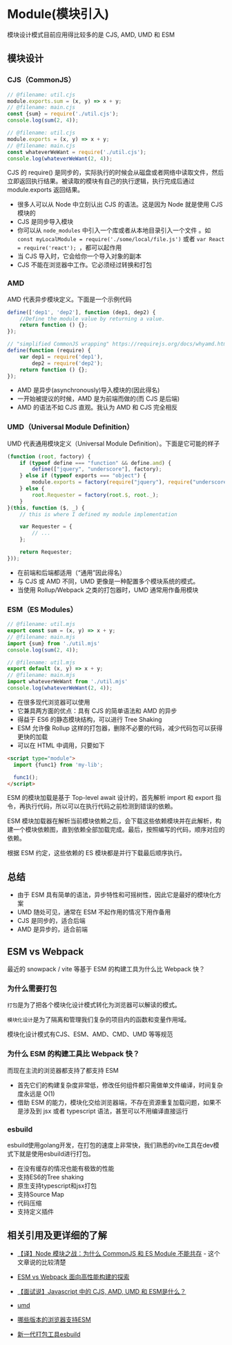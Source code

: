 # Module(模块引入)

模块设计模式目前应用得比较多的是 CJS, AMD, UMD 和 ESM 

## 模块设计

### CJS（CommonJS）

```js
// @filename: util.cjs 
module.exports.sum = (x, y) => x + y; 
// @filename: main.cjs 
const {sum} = require('./util.cjs'); 
console.log(sum(2, 4));
```

```js
// @filename: util.cjs 
module.exports = (x, y) => x + y; 
// @filename: main.cjs 
const whateverWeWant = require('./util.cjs'); 
console.log(whateverWeWant(2, 4));
```

CJS 的 require() 是同步的，实际执行的时候会从磁盘或者网络中读取文件，然后立即返回执行结果。被读取的模块有自己的执行逻辑，执行完成后通过 module.exports 返回结果。

- 很多人可以从 Node 中立刻认出 CJS 的语法。这是因为 Node 就是使用 CJS 模块的
- CJS 是同步导入模块
- 你可以从 `node_modules` 中引入一个库或者从本地目录引入一个文件 。如 `const myLocalModule = require('./some/local/file.js')` 或者 `var React = require('react'); `，都可以起作用
- 当 CJS 导入时，它会给你一个导入对象的副本
- CJS 不能在浏览器中工作。它必须经过转换和打包

### AMD

AMD 代表异步模块定义。下面是一个示例代码

```js
define(['dep1', 'dep2'], function (dep1, dep2) {
    //Define the module value by returning a value.
    return function () {};
});
```

```js
// "simplified CommonJS wrapping" https://requirejs.org/docs/whyamd.html
define(function (require) {
    var dep1 = require('dep1'),
        dep2 = require('dep2');
    return function () {};
});
```

- AMD 是异步(asynchronously)导入模块的(因此得名)
- 一开始被提议的时候，AMD 是为前端而做的(而 CJS 是后端)
- AMD 的语法不如 CJS 直观。我认为 AMD 和 CJS 完全相反

### UMD（Universal Module Definition）

UMD 代表通用模块定义（Universal Module Definition）。下面是它可能的样子

```js
(function (root, factory) {
    if (typeof define === "function" && define.amd) {
        define(["jquery", "underscore"], factory);
    } else if (typeof exports === "object") {
        module.exports = factory(require("jquery"), require("underscore"));
    } else {
        root.Requester = factory(root.$, root._);
    }
}(this, function ($, _) {
    // this is where I defined my module implementation

    var Requester = { 
        // ... 
    };

    return Requester;
}));
```

- 在前端和后端都适用（“通用”因此得名）
- 与 CJS 或 AMD 不同，UMD 更像是一种配置多个模块系统的模式。
- 当使用 Rollup/Webpack 之类的打包器时，UMD 通常用作备用模块


### ESM（ES Modules）

```js
// @filename: util.mjs 
export const sum = (x, y) => x + y; 
// @filename: main.mjs 
import {sum} from './util.mjs' 
console.log(sum(2, 4));
```

```js
// @filename: util.mjs 
export default (x, y) => x + y; 
// @filename: main.mjs 
import whateverWeWant from './util.mjs' 
console.log(whateverWeWant(2, 4));
```

- 在很多现代浏览器可以使用
- 它兼具两方面的优点：具有 CJS 的简单语法和 AMD 的异步
- 得益于 ES6 的静态模块结构，可以进行  Tree Shaking
- ESM 允许像 Rollup 这样的打包器，删除不必要的代码，减少代码包可以获得更快的加载
- 可以在 HTML 中调用，只要如下

```html
<script type="module">
  import {func1} from 'my-lib';

  func1();
</script>
```

ESM 的模块加载是基于 Top-level await 设计的，首先解析 import 和 export 指令，再执行代码，所以可以在执行代码之前检测到错误的依赖。

ESM 模块加载器在解析当前模块依赖之后，会下载这些依赖模块并在此解析，构建一个模块依赖图，直到依赖全部加载完成。最后，按照编写的代码，顺序对应的依赖。

根据 ESM 约定，这些依赖的 ES 模块都是并行下载最后顺序执行。


## 总结

- 由于 ESM 具有简单的语法，异步特性和可摇树性，因此它是最好的模块化方案
- UMD 随处可见，通常在 ESM 不起作用的情况下用作备用
- CJS 是同步的，适合后端
- AMD 是异步的，适合前端


## ESM vs Webpack

最近的 snowpack / vite 等基于 ESM 的构建工具为什么比 Webpack 快？

### 为什么需要打包

`打包`是为了把各个模块化设计模式转化为浏览器可以解读的模式。

`模块化设计`是为了隔离和管理我们复杂的项目内的函数和变量作用域。

模块化设计模式有CJS、ESM、AMD、CMD、UMD 等等规范

### 为什么 ESM 的构建工具比 Webpack 快？

而现在主流的浏览器都支持了都支持 ESM 

- 首先它们的构建复杂度非常低，修改任何组件都只需做单文件编译，时间复杂度永远是 O(1)
- 借助 ESM 的能力，模块化交给浏览器端，不存在资源重复加载问题，如果不是涉及到 jsx 或者 typescript 语法，甚至可以不用编译直接运行

### esbuild 

esbuild使用golang开发，在打包的速度上非常快，我们熟悉的vite工具在dev模式下就是使用esbuild进行打包。

- 在没有缓存的情况也能有极致的性能
- 支持ES6的Tree shaking
- 原生支持typescript和jsx打包
- 支持Source Map
- 代码压缩
- 支持定义插件

## 相关引用及更详细的了解

- [【译】Node 模块之战：为什么 CommonJS 和 ES Module 不能共存](https://juejin.cn/post/6865557155102064648) - 这个文章说的比较清楚

- [ESM vs Webpack 面向高性能构建的探索](https://juejin.cn/post/6947890290896142350)

- [【面试说】Javascript 中的 CJS, AMD, UMD 和 ESM是什么？](https://juejin.cn/post/6935973925004247077)

- [umd](https://github.com/umdjs/umd/)

- [哪些版本的浏览器支持ESM](https://jakearchibald.com/2017/es-modules-in-browsers/)

- [新一代打包工具esbuild](https://juejin.cn/post/6992860503278092302)